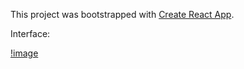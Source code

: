 This project was bootstrapped with [Create React App](https://github.com/facebook/create-react-app).


Interface:

[!image](https://github.com/chenghsj/Web_Insta_Profile_clone/blob/master/%E8%9E%A2%E5%B9%95%E9%8C%84%E8%A3%BD%202020-07-06%2013.33.27.gif)
